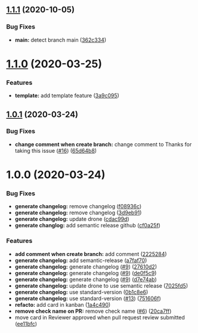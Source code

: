 ## [1.1.1](https://github.com/Singebob/bot-projet-mspr/compare/v1.1.0...v1.1.1) (2020-10-05)


### Bug Fixes

* **main:** detect branch main ([362c334](https://github.com/Singebob/bot-projet-mspr/commit/362c334538a29eff03fe711c08786daee3f69fdf))

# [1.1.0](https://github.com/Singebob/bot-projet-mspr/compare/v1.0.1...v1.1.0) (2020-03-25)


### Features

* **template:** add template feature ([3a9c095](https://github.com/Singebob/bot-projet-mspr/commit/3a9c0954f27f2bbfd8849751de952af490130a93))

## [1.0.1](https://github.com/Singebob/bot-projet-mspr/compare/v1.0.0...v1.0.1) (2020-03-24)


### Bug Fixes

* **change comment when create branch:** change comment to Thanks for taking this issue ([#16](https://github.com/Singebob/bot-projet-mspr/issues/16)) ([65d64b8](https://github.com/Singebob/bot-projet-mspr/commit/65d64b87cc92dcb4fbe0238fcd994855c1a8f2a7))

# 1.0.0 (2020-03-24)


### Bug Fixes

* **generate changelog:** remove changelog ([f08936c](https://github.com/Singebob/bot-projet-mspr/commit/f08936c82ff8d0e702e5b512552507bce9e07cb0))
* **generate changelog:** remove changelog ([3d9eb91](https://github.com/Singebob/bot-projet-mspr/commit/3d9eb912d63072aefa741689da9686f2c16829fb))
* **generate changelog:** update drone ([cdac99d](https://github.com/Singebob/bot-projet-mspr/commit/cdac99df56882784421ab0d7e0cad86b7e49135b))
* **generate changlog:** add semantic release github ([cf0a25f](https://github.com/Singebob/bot-projet-mspr/commit/cf0a25fbc9bae5a62de4eaa56bd8db3b1d8fcbea))


### Features

* **add comment when create branch:** add comment ([2225284](https://github.com/Singebob/bot-projet-mspr/commit/222528454ca98d2d3846e95427b83d6abcef3ed7))
* **generate changelog:** add semantic-release ([a7faf70](https://github.com/Singebob/bot-projet-mspr/commit/a7faf70671df24a69124b7cf6a8a810b27eb9204))
* **generate changelog:** generate changelog ([#9](https://github.com/Singebob/bot-projet-mspr/issues/9)) ([27610d2](https://github.com/Singebob/bot-projet-mspr/commit/27610d26fc69d2caa20b73cecf486f0d814dc8f2))
* **generate changelog:** generate changelog ([#9](https://github.com/Singebob/bot-projet-mspr/issues/9)) ([de0f5c9](https://github.com/Singebob/bot-projet-mspr/commit/de0f5c9de943df34788390885b67a93efa353fa7))
* **generate changelog:** generate changelog ([#9](https://github.com/Singebob/bot-projet-mspr/issues/9)) ([d7e74ab](https://github.com/Singebob/bot-projet-mspr/commit/d7e74ab63ae08809c9a59375cb6013cc78d6ac38))
* **generate changelog:** update drone to use semantic release ([7025fd5](https://github.com/Singebob/bot-projet-mspr/commit/7025fd5d6df451ebc2cd9982bd4e32b2f82d3421))
* **generate changelog:** use standard-version ([0b1c8e6](https://github.com/Singebob/bot-projet-mspr/commit/0b1c8e6dbfa06f1b5ea110bdec4c8e5edb8abb4b))
* **generate changelog:** use standard-version ([#13](https://github.com/Singebob/bot-projet-mspr/issues/13)) ([751606f](https://github.com/Singebob/bot-projet-mspr/commit/751606f2aa3f38fb83eda8de96e46165a8f1c09a))
* **refacto:** add card in kanban ([1a4c490](https://github.com/Singebob/bot-projet-mspr/commit/1a4c490473c49563904610134cde1f570bbc18ca))
* **remove check name on PR:** remove check name ([#6](https://github.com/Singebob/bot-projet-mspr/issues/6)) ([20ca7ff](https://github.com/Singebob/bot-projet-mspr/commit/20ca7ff3138d0449230cbc04884dcb5137b3f671))
* move card in Reviewer approved when pull request review submitted ([ee11bfc](https://github.com/Singebob/bot-projet-mspr/commit/ee11bfcbf402a01d7cb54c7c4bcc78a9d298880e))
